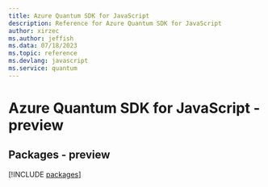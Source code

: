 ```yaml
---
title: Azure Quantum SDK for JavaScript
description: Reference for Azure Quantum SDK for JavaScript
author: xirzec
ms.author: jeffish
ms.data: 07/18/2023
ms.topic: reference
ms.devlang: javascript
ms.service: quantum
---
```

# Azure Quantum SDK for JavaScript - preview
## Packages - preview
[!INCLUDE [packages](quantum-index.md)]